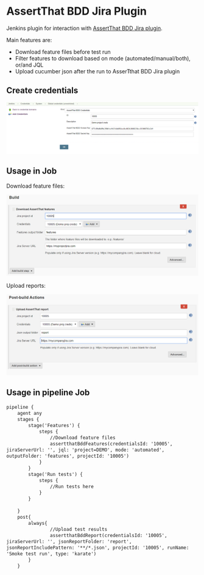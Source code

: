 # AssertThat BDD Jira Plugin

Jenkins plugin for interaction with [AssertThat BDD Jira plugin](https://marketplace.atlassian.com/apps/1219033/assertthat-bdd-test-management-in-jira?hosting=cloud&tab=overview).

Main features are:

- Download feature files before test run
- Filter features to download based on mode (automated/manual/both), or/and JQL
- Upload cucumber json after the run to AsserTthat BDD Jira plugin

## Create credentials

![Create credentials](docs/credentials.PNG?raw=true "Create credentials")

## Usage in Job 

Download feature files: 

![Download feature files](docs/download-features.PNG?raw=true "Download feature files")

Upload reports:

![Upload reports](docs/upload-report.PNG?raw=true "Upload reports")

## Usage in pipeline Job

```
pipeline {
    agent any 
    stages {
        stage('Features') { 
            steps {
                //Download feature files
                assertthatBddFeatures(credentialsId: '10005',  jiraServerUrl: '', jql: 'project=DEMO', mode: 'automated', outputFolder: 'features', projectId: '10005')
            }
        }
        stage('Run tests') { 
            steps {
                //Run tests here
            }
        }

    }
    post{
        always{
                //Upload test results
                assertthatBddReport(credentialsId: '10005',  jiraServerUrl: '', jsonReportFolder: 'report', jsonReportIncludePattern: '**/*.json', projectId: '10005', runName: 'Smoke test run', type: 'karate')
        }
    }

```
